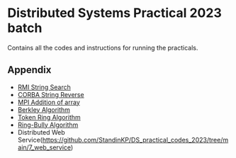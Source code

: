 # Distributed Systems Practical 2023 batch

Contains all the codes and instructions for running the practicals.

## Appendix

- [RMI String Search](https://github.com/StandinKP/DS_practical_codes_2023/tree/main/1_rmi_search)
- [CORBA String Reverse](https://github.com/StandinKP/DS_practical_codes_2023/tree/main/2_corba_string)
- [MPI Addition of array](https://github.com/StandinKP/DS_practical_codes_2023/tree/main/3_mpi)
- [Berkley Algorithm](https://github.com/StandinKP/DS_practical_codes_2023/tree/main/4_berkley_algorithm)
- [Token Ring Algorithm](https://github.com/StandinKP/DS_practical_codes_2023/tree/main/5_tokenring)
- [Ring-Bully Algorithm](https://github.com/StandinKP/DS_practical_codes_2023/tree/main/6_ring_bully)
- Distributed Web Service(https://github.com/StandinKP/DS_practical_codes_2023/tree/main/7_web_service)
